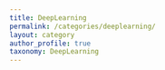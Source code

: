 ```yaml
---
title: DeepLearning
permalink: /categories/deeplearning/
layout: category
author_profile: true
taxonomy: DeepLearning
---
```

